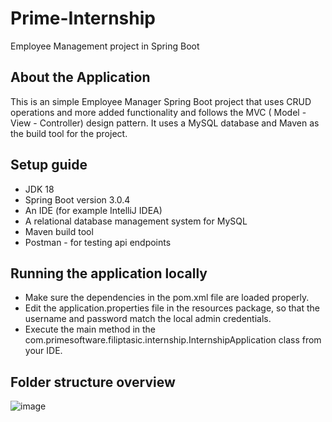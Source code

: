 # Prime-Internship
Employee Management project in Spring Boot

## About the Application
This is an simple Employee Manager Spring Boot project that uses CRUD operations and more added functionality and follows the MVC ( Model - View - Controller) design pattern.
It uses a MySQL database and Maven as the build tool for the project.

## Setup guide
- JDK 18
-	Spring Boot version 3.0.4
-	An IDE (for example IntelliJ IDEA)
-	A relational database management system for MySQL
-	Maven build tool
-	Postman - for testing api endpoints

## Running the application locally
-	Make sure the dependencies in the pom.xml file are loaded properly.
-	Edit the application.properties file in the resources package, so that the username and password match the local admin credentials.
-	Execute the main method in the com.primesoftware.filiptasic.internship.InternshipApplication class from your IDE.

## Folder structure overview
![image](https://user-images.githubusercontent.com/93401252/224555498-4ee6af7c-a196-47f7-9eff-edda15f77662.png)


